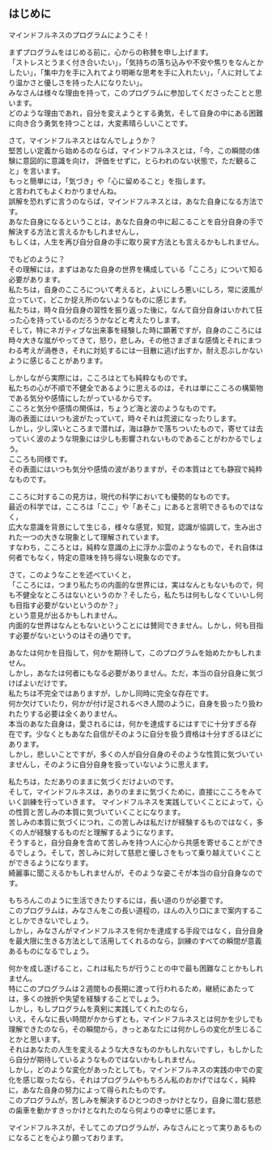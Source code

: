 ## はじめに

マインドフルネスのプログラムにようこそ！

まずプログラムをはじめる前に，心からの称賛を申し上げます。  
「ストレスとうまく付き合いたい」，「気持ちの落ち込みや不安や焦りをなんとかしたい」，「集中力を手に入れてより明晰な思考を手に入れたい」，「人に対してより温かさと優しさを持った人になりたい」。  
みなさんは様々な理由を持って，このプログラムに参加してくださったことと思います。  
どのような理由であれ，自分を変えようとする勇気，そして自身の中にある困難に向き合う勇気を持つことは，大変素晴らしいことです。  

さて，マインドフルネスとはなんでしょうか？  
堅苦しい定義から始めるのならば，マインドフルネスとは，「今，この瞬間の体験に意図的に意識を向け， 評価をせずに，とらわれのない状態で，ただ観ること」を言います。  
もっと簡単には，「気づき」や「心に留めること」を指します。  
と言われてもよくわかりませんね。  
誤解を恐れずに言うのならば，マインドフルネスとは，あなた自身になる方法です。  
あなた自身になるということは，あなた自身の中に起こることを自分自身の手で解決する方法と言えるかもしれませんし，  
もしくは，人生を再び自分自身の手に取り戻す方法とも言えるかもしれません。  


でもどのように？  
その理解には，まずはあなた自身の世界を構成している「こころ」について知る必要があります。  
私たちは，自身のこころについて考えると，よいにしろ悪いにしろ，常に波風が立っていて，どこか捉え所のないようなものに感じます。  
私たちは，時々自分自身の習性を振り返った後に，なんて自分自身はいかれて狂った心を持っているのだろうかなどと考えたりします。  
そして，特にネガティブな出来事を経験した時に顕著ですが，自身のこころには時々大きな嵐がやってきて，怒り，悲しみ，その他さまざまな感情とそれにまつわる考えが渦巻き，それに対処するには一目散に逃げ出すか，耐え忍ぶしかないように感じることがあります。  


しかしながら実際には，こころはとても純粋なものです。  
私たちの心が不順で不健全であるように思えるのは，それは単にこころの構築物である気分や感情にしたがっているからです。  
こころと気分や感情の関係は，ちょうど海と波のようなものです。  
海の表面にはいつも波がたっていて，時々それは荒波になったりします。  
しかし，少し深いところまで潜れば，海は静かで落ちついたもので，寄せては去っていく波のような現象には少しも影響されないものであることがわかるでしょう。  
こころも同様です。  
その表面にはいつも気分や感情の波がありますが，その本質はとても静寂で純粋なものです。  


こころに対するこの見方は，現代の科学においても優勢的なものです。  
最近の科学では，こころは「ここ」や「あそこ」にあると言明できるものではなく，  
広大な意識を背景にして生じる，様々な感覚，知覚，認識が協調して，生み出された一つの大きな現象として理解されています。  
すなわち，こころとは，純粋な意識の上に浮かぶ雲のようなもので，それ自体は何者でもなく，特定の意味を持ち得ない現象なのです。  


さて，このようなことを述べていくと，  
「こころには，つまり私たちの内面的な世界には，実はなんともないもので，何も不健全なところはないというのか？そしたら，私たちは何もしなくていいし何も目指す必要がないというのか？」  
という意見が出るかもしれません。  
内面的な世界はなんともないということには賛同できません。しかし，何も目指す必要がないというのはその通りです。 


あなたは何かを目指して，何かを期待して，このプログラムを始めたかもしれません。  
しかし，あなたは何者にもなる必要がありません。ただ，本当の自分自身に気づけばよいだけです。  
私たちは不完全ではありますが，しかし同時に完全な存在です。  
何か欠けていたり，何かが付け足されるべき人間のように，自身を扱ったり扱われたりする必要は全くありません。  
本当のあなた自身は，愛されるには，何かを達成するにはすでに十分すぎる存在です。少なくともあなた自信がそのように自分を扱う資格は十分すぎるほどにあります。  
しかし，悲しいことですが，多くの人が自分自身のそのような性質に気づいていませんし，そのように自分自身を扱っていないように思えます。 


私たちは，ただありのままに気づくだけよいのです。  
そして，マインドフルネスは，ありのままに気づくために，直接にこころをみていく訓練を行っていきます。 
マインドフルネスを実践していくことによって，心の性質と苦しみの本質に気づいていくことになります。  
苦しみの本質に気づくにつれ，この苦しみは私だけが経験するものではなく，多くの人が経験するものだと理解するようになります。  
そうすると，自分自身を含めて苦しみを持つ人に心から共感を寄せることができるでしょう。そして，苦しみに対して慈悲と優しさをもって乗り越えていくことができるようになります。  
綺麗事に聞こえるかもしれませんが，そのような姿こそが本当の自分自身なのです。


もちろんこのように生活できたりするには，長い道のりが必要です。  
このプログラムは，みなさんをこの長い道程の，ほんの入り口にまで案内することしかできないでしょう。  
しかし，みなさんがマインドフルネスを何かを達成する手段ではなく，自分自身を最大限に生きる方法として活用してくれるのなら，訓練のすべての瞬間が意義あるものになるでしょう。  


何かを成し遂げること，これは私たちが行うことの中で最も困難なことかもしれません。  
特にこのプログラムは２週間もの長期に渡って行われるため，継続にあたっては，多くの挫折や失望を経験することでしょう。  
しかし，もしプログラムを真剣に実践してくれたのなら，  
いえ，そんなに長い時間がかからずとも，マインドフルネスとは何かを少しでも理解できたのなら，その瞬間から，きっとあなたには何かしらの変化が生じることかと思います。  
それはあなたの人生を変えるような大きなものかもしれないですし，もしかしたら自分が期待しているようなものではないかもしれません。  
しかし，どのような変化があったとしても，マインドフルネスの実践の中での変化を感じ取ったなら，それはプログラムやもちろん私のおかげではなく，純粋に，あなた自身の努力によって得られたものです。  
このプログラムが，苦しみを解決するひとつのきっかけとなり，自身に潜む慈悲の歯車を動かすきっかけとなれたのなら何よりの幸せに感じます。  


マインドフルネスが，そしてこのプログラムが，みなさんにとって実りあるものになることを心より願っております。
